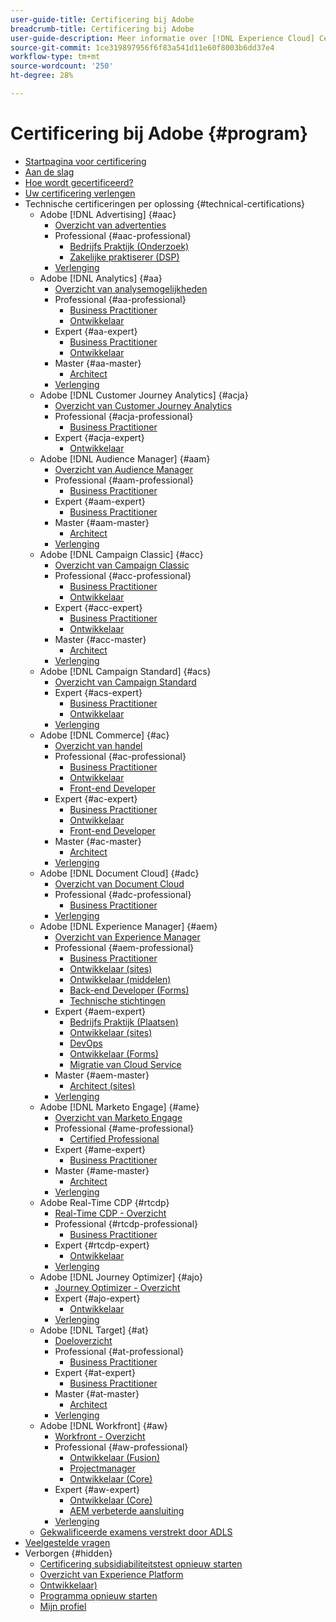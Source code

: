 ```yaml
---
user-guide-title: Certificering bij Adobe
breadcrumb-title: Certificering bij Adobe
user-guide-description: Meer informatie over [!DNL Experience Cloud] Certificering bij Adobe. Ontdek wat certificeren voor u kan doen.
source-git-commit: 1ce319897956f6f83a541d11e60f8003b6dd37e4
workflow-type: tm+mt
source-wordcount: '250'
ht-degree: 28%

---
```



# Certificering bij Adobe {#program}

+ [Startpagina voor certificering](overview.md)
+ [Aan de slag](getting-started.md)
+ [Hoe wordt gecertificeerd?](how-to-get-certified.md)
+ [Uw certificering verlengen](renew.md)
+ Technische certificeringen per oplossing {#technical-certifications}
   + Adobe [!DNL Advertising] {#aac}
      + [Overzicht van advertenties](/help/certifications/aac/aac-overview.md)
      + Professional {#aac-professional}
         + [Bedrijfs Praktijk (Onderzoek)](/help/certifications/aac/aac-search-p-business.md)
         + [Zakelijke praktiserer (DSP)](/help/certifications/aac/aac-dsp-p-business.md)
      + [Verlenging](/help/certifications/aac/aac-renew.md)
   + Adobe [!DNL Analytics] {#aa}
      + [Overzicht van analysemogelijkheden](/help/certifications/aa/aa-overview.md)
      + Professional {#aa-professional}
         + [Business Practitioner](/help/certifications/aa/aa-p-business.md)
         + [Ontwikkelaar](/help/certifications/aa/aa-p-developer.md)
      + Expert {#aa-expert}
         + [Business Practitioner](/help/certifications/aa/aa-e-business.md)
         + [Ontwikkelaar](/help/certifications/aa/aa-e-developer.md)
      + Master {#aa-master}
         + [Architect](/help/certifications/aa/aa-m-architect.md)
      + [Verlenging](/help/certifications/aa/aa-renew.md)
   + Adobe [!DNL Customer Journey Analytics] {#acja}
      + [Overzicht van Customer Journey Analytics](/help/certifications/acja/acja-overview.md)
      + Professional {#acja-professional}
         + [Business Practitioner](/help/certifications/acja/acja-p-business.md)
      + Expert {#acja-expert}
         + [Ontwikkelaar](/help/certifications/acja/acja-e-developer.md)
   + Adobe [!DNL Audience Manager] {#aam}
      + [Overzicht van Audience Manager](/help/certifications/aam/aam-overview.md)
      + Professional {#aam-professional}
         + [Business Practitioner](/help/certifications/aam/aam-p-business.md)
      + Expert {#aam-expert}
         + [Business Practitioner](/help/certifications/aam/aam-e-business.md)
      + Master {#aam-master}
         + [Architect](/help/certifications/aam/aam-m-architect.md)
      + [Verlenging](/help/certifications/aam/aam-renew.md)
   + Adobe [!DNL Campaign Classic] {#acc}
      + [Overzicht van Campaign Classic](/help/certifications/acc/acc-overview.md)
      + Professional {#acc-professional}
         + [Business Practitioner](/help/certifications/acc/acc-p-business.md)
         + [Ontwikkelaar](/help/certifications/acc/acc-p-developer.md)
      + Expert {#acc-expert}
         + [Business Practitioner](/help/certifications/acc/acc-e-business.md)
         + [Ontwikkelaar](/help/certifications/acc/acc-e-developer.md)
      + Master {#acc-master}
         + [Architect](/help/certifications/acc/acc-m-developer.md)
      + [Verlenging](/help/certifications/acc/acc-renew.md)
   + Adobe [!DNL Campaign Standard] {#acs}
      + [Overzicht van Campaign Standard](/help/certifications/acs/acs-overview.md)
      + Expert {#acs-expert}
         + [Business Practitioner](/help/certifications/acs/acs-e-business.md)
         + [Ontwikkelaar](/help/certifications/acs/acs-e-developer.md)
      + [Verlenging](/help/certifications/acs/acs-renew.md)
   + Adobe [!DNL Commerce] {#ac}
      + [Overzicht van handel](/help/certifications/ac/ac-overview.md)
      + Professional {#ac-professional}
         + [Business Practitioner](/help/certifications/ac/ac-p-business.md)
         + [Ontwikkelaar](/help/certifications/ac/ac-p-developer.md)
         + [Front-end Developer](/help/certifications/ac/ac-p-fedeveloper0623.md)
      + Expert {#ac-expert}
         + [Business Practitioner](/help/certifications/ac/ac-e-business.md)
         + [Ontwikkelaar](/help/certifications/ac/ac-e-developer.md)
         + [Front-end Developer](/help/certifications/ac/ac-e-fedeveloper0623.md)
      + Master {#ac-master}
         + [Architect](/help/certifications/ac/ac-m-architect.md)
      + [Verlenging](/help/certifications/ac/ac-renew.md)
   + Adobe [!DNL Document Cloud] {#adc}
      + [Overzicht van Document Cloud](/help/certifications/adc/adc-overview.md)
      + Professional {#adc-professional}
         + [Business Practitioner](/help/certifications/adc/adc-p-business.md)
      + [Verlenging](/help/certifications/adc/adc-renew.md)
   + Adobe [!DNL Experience Manager] {#aem}
      + [Overzicht van Experience Manager](/help/certifications/aem/aem-overview.md)
      + Professional {#aem-professional}
         + [Business Practitioner](/help/certifications/aem/aem-p-business.md)
         + [Ontwikkelaar (sites)](/help/certifications/aem/aem-sites-p-developer.md)
         + [Ontwikkelaar (middelen)](/help/certifications/aem/aem-assets-p-developer.md)
         + [Back-end Developer (Forms)](/help/certifications/aem/aem-forms-p-bedeveloper.md)
         + [Technische stichtingen](/help/certifications/aem/aem-p-foundations.md)
      + Expert {#aem-expert}
         + [Bedrijfs Praktijk (Plaatsen)](/help/certifications/aem/aem-sites-e-business.md)
         + [Ontwikkelaar (sites)](/help/certifications/aem/aem-sites-e-developer.md)
         + [DevOps](/help/certifications/aem/aem-devops-e-engineer.md)
         + [Ontwikkelaar (Forms)](/help/certifications/aem/aem-forms-e-developer.md)
         + [Migratie van Cloud Service](/help/certifications/aem/aem-cs-e-migration.md)
      + Master {#aem-master}
         + [Architect (sites)](/help/certifications/aem/aem-sites-m-architect.md)
      + [Verlenging](/help/certifications/aem/aem-renew.md)
   + Adobe [!DNL Marketo Engage] {#ame}
      + [Overzicht van Marketo Engage](/help/certifications/ame/ame-overview.md)
      + Professional {#ame-professional}
         + [Certified Professional](/help/certifications/ame/ame-p.md)
      + Expert {#ame-expert}
         + [Business Practitioner](/help/certifications/ame/ame-e-business.md)
      + Master {#ame-master}
         + [Architect](/help/certifications/ame/ame-m-architect-23-08.md)
      + [Verlenging](/help/certifications/ame/ame-renew.md)
   + Adobe Real-Time CDP {#rtcdp}
      + [Real-Time CDP - Overzicht](/help/certifications/rtcdp/rtcdp-overview.md)
      + Professional {#rtcdp-professional}
         + [Business Practitioner](/help/certifications/rtcdp/rtcdp-p-business.md)
      + Expert {#rtcdp-expert}
         + [Ontwikkelaar](/help/certifications/rtcdp/rtcdp-e-developer.md)
      + [Verlenging](/help/certifications/rtcdp/rtcdp-renew.md)
   + Adobe [!DNL Journey Optimizer] {#ajo}
      + [Journey Optimizer - Overzicht](/help/certifications/ajo/ajo-overview.md)
      + Expert {#ajo-expert}
         + [Ontwikkelaar](/help/certifications/ajo/ajo-e-developer-23-10.md)
      + [Verlenging](/help/certifications/ajo/ajo-renew.md)
   + Adobe [!DNL Target] {#at}
      + [Doeloverzicht](/help/certifications/at/at-overview.md)
      + Professional {#at-professional}
         + [Business Practitioner](/help/certifications/at/at-p-business.md)
      + Expert {#at-expert}
         + [Business Practitioner](/help/certifications/at/at-e-business.md)
      + Master {#at-master}
         + [Architect](/help/certifications/at/at-m-architect0623.md)
      + [Verlenging](/help/certifications/at/at-renew.md)
   + Adobe [!DNL Workfront] {#aw}
      + [Workfront - Overzicht](/help/certifications/aw/aw-overview.md)
      + Professional {#aw-professional}
         + [Ontwikkelaar (Fusion)](/help/certifications/aw/aw-fusion-p-developer.md)
         + [Projectmanager](/help/certifications/aw/aw-p-project-manager.md)
         + [Ontwikkelaar (Core)](/help/certifications/aw/aw-core-p-developer-23-12.md)
      + Expert {#aw-expert}
         + [Ontwikkelaar (Core)](/help/certifications/aw/aw-core-e-developer-23-08.md)
         + [AEM verbeterde aansluiting](/help/certifications/aw/aw-aem-e-connector.md)
      + [Verlenging](/help/certifications/aw/aw-renew.md)
   + [Gekwalificeerde examens verstrekt door ADLS](https://learning.adobe.com/certification/credentials)
+ [Veelgestelde vragen](faq.md)
+ Verborgen {#hidden}
   + [Certificering subsidiabiliteitstest opnieuw starten](exam-eligibility-check.md)
   + [Overzicht van Experience Platform](/help/certifications/aep/aep-overview.md)
   + [Ontwikkelaar)](/help/certifications/aep/aep-e-foundations.md)
   + [Programma opnieuw starten](restart-program.md)
   + [Mijn profiel](my-profile.md)